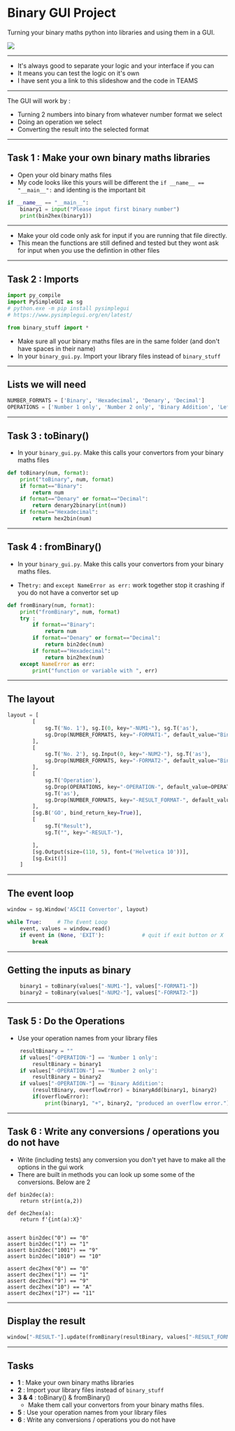 # Binary GUI Project

Turning your binary maths python into libraries and using them in a GUI.

![](https://mr-eggleton.github.io/GCSE-Examples/images/Binary%20GUI.PNG)

----

- It's always good to separate your logic and your interface if you can
- It means you can test the logic on it's own
- I have sent you a link to this slideshow and the code in TEAMS

---

The GUI will work by :
- Turning 2 numbers into binary from whatever number format we select
- Doing an operation we select
- Converting the result into the selected format

---

## Task 1 : Make your own binary maths libraries

- Open your old binary maths files
- My code looks like this yours will be different the `if __name__ == "__main__":` and identing is the important bit

```python
if __name__ == "__main__":
    binary1 = input("Please input first binary number")
    print(bin2hex(binary1))
```

----

- Make your old code only ask for input if you are running that file directly.
- This mean the functions are still defined and tested but they wont ask for input when you use the defintion in other files


---

## Task 2 : Imports

```python
import py_compile
import PySimpleGUI as sg
# python.exe -m pip install pysimplegui
# https://www.pysimplegui.org/en/latest/

from binary_stuff import * 
```

- Make sure all your binary maths files are in the same folder (and don't have spaces in their name)
- In your `binary_gui.py`. Import your library files instead of `binary_stuff`

---

## Lists we will need
```python
NUMBER_FORMATS = ['Binary', 'Hexadecimal', 'Denary', 'Decimal']
OPERATIONS = ['Number 1 only', 'Number 2 only', 'Binary Addition', 'Left Shift', 'Right Shift']
```

---

## Task 3 : toBinary() 

- In your `binary_gui.py`. Make this calls your convertors from your binary maths files

```python
def toBinary(num, format):
    print("toBinary", num, format)
    if format=="Binary":
        return num
    if format=="Denary" or format=="Decimal":
        return denary2binary(int(num))
    if format=="Hexadecimal":
        return hex2bin(num)
```

---


## Task 4 : fromBinary() 

- In your `binary_gui.py`. Make this calls your convertors from your binary maths files. 

- The`try:` and `except NameError as err:` work together stop it crashing if you do not have a convertor set up


```python
def fromBinary(num, format):
    print("fromBinary", num, format)
    try :
        if format=="Binary":
            return num
        if format=="Denary" or format=="Decimal":
            return bin2dec(num)
        if format=="Hexadecimal":
            return bin2hex(num)
    except NameError as err:
        print("function or variable with ", err)
```

---

## The layout

```python
layout = [
        [   
            sg.T('No. 1'), sg.I(0, key="-NUM1-"), sg.T('as'),
            sg.Drop(NUMBER_FORMATS, key="-FORMAT1-", default_value="Binary"),
        ],
        [
            sg.T('No. 2'), sg.Input(0, key="-NUM2-"), sg.T('as'),
            sg.Drop(NUMBER_FORMATS, key="-FORMAT2-", default_value="Binary"),
        ],
        [
            sg.T('Operation'), 
            sg.Drop(OPERATIONS, key="-OPERATION-", default_value=OPERATIONS[0]),
            sg.T('as'),
            sg.Drop(NUMBER_FORMATS, key="-RESULT_FORMAT-", default_value="Binary"),
        ],
        [sg.B('GO', bind_return_key=True)],
        [
            sg.T("Result"),
            sg.T("", key="-RESULT-"),

        ],
        [sg.Output(size=(110, 5), font=('Helvetica 10'))],
        [sg.Exit()]
    ]
```

---

## The event loop

```python
window = sg.Window('ASCII Convertor', layout)

while True:     # The Event Loop
    event, values = window.read()
    if event in (None, 'EXIT'):            # quit if exit button or X
        break
```

---

## Getting the inputs as binary

```python
    binary1 = toBinary(values["-NUM1-"], values["-FORMAT1-"])
    binary2 = toBinary(values["-NUM2-"], values["-FORMAT2-"])
```

---

## Task 5 : Do the Operations

- Use your operation names from your library files

```python
    resultBinary = ""
    if values["-OPERATION-"] == 'Number 1 only':
        resultBinary = binary1
    if values["-OPERATION-"] == 'Number 2 only':
        resultBinary = binary2
    if values["-OPERATION-"] == 'Binary Addition':
        (resultBinary, overflowError) = binaryAdd(binary1, binary2)
        if(overflowError):
            print(binary1, "+", binary2, "produced an overflow error.")
```

---

## Task 6 : Write any conversions / operations you do not have

- Write (including tests) any conversion you don't yet have to make all the options in the gui work
- There are built in methods you can look up some some of the conversions. Below are 2

```python=
def bin2dec(a):
    return str(int(a,2))

def dec2hex(a):
    return f'{int(a):X}'


assert bin2dec("0") == "0"
assert bin2dec("1") == "1"
assert bin2dec("1001") == "9"
assert bin2dec("1010") == "10"

assert dec2hex("0") == "0"
assert dec2hex("1") == "1"
assert dec2hex("9") == "9"
assert dec2hex("10") == "A"
assert dec2hex("17") == "11"
```

---

## Display the result

```python
window["-RESULT-"].update(fromBinary(resultBinary, values["-RESULT_FORMAT-"]))
```

---

## Tasks

- **1** : Make your own binary maths libraries
- **2** : Import your library files instead of `binary_stuff`
- **3 & 4** : toBinary() & fromBinary() 
  - Make them call your convertors from your binary maths files. 
- **5** : Use your operation names from your library files
- **6** : Write any conversions / operations you do not have
